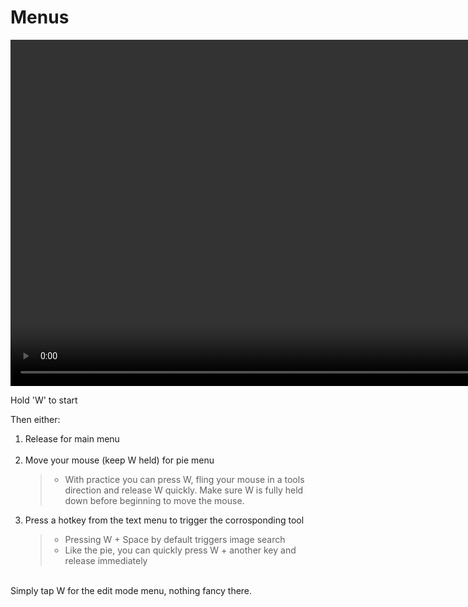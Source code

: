 <h1> Menus </h1>

<video controls autoplay loop muted style="width: 220%;">
  <source src="/gifs/menus_with_text.mp4" type="video/mp4">
</video>

<br>

Hold 'W' to start

Then either:

1. Release for main menu
&NewLine;  
&NewLine;
&NewLine;  
&NewLine;
2. Move your mouse (keep W held) for pie menu
&NewLine;  
&NewLine;
   > - With practice you can press W, fling your mouse in a tools direction and release W quickly. Make sure W is fully held down before beginning to move the mouse.
&NewLine;  
&NewLine;
3. Press a hotkey from the text menu to trigger the corrosponding tool
&NewLine;  
&NewLine;
   > - Pressing W + Space by default triggers image search
&NewLine;  
&NewLine;
   > - Like the pie, you can quickly press W + another key and release immediately

<br>
Simply tap W for the edit mode menu, nothing fancy there.